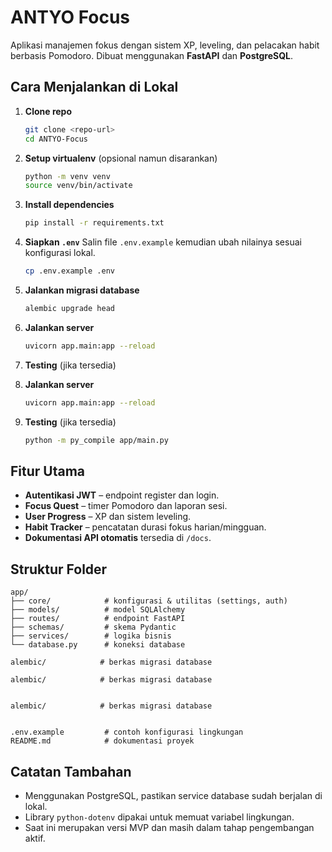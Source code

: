 # ANTYO Focus

Aplikasi manajemen fokus dengan sistem XP, leveling, dan pelacakan habit berbasis Pomodoro. Dibuat menggunakan **FastAPI** dan **PostgreSQL**.

## Cara Menjalankan di Lokal

1. **Clone repo**
   ```bash
   git clone <repo-url>
   cd ANTYO-Focus
   ```
2. **Setup virtualenv** (opsional namun disarankan)
   ```bash
   python -m venv venv
   source venv/bin/activate
   ```
3. **Install dependencies**
   ```bash
   pip install -r requirements.txt
   ```
4. **Siapkan `.env`**
   Salin file `.env.example` kemudian ubah nilainya sesuai konfigurasi lokal.
   ```bash
   cp .env.example .env
   ```

5. **Jalankan migrasi database**
   ```bash
   alembic upgrade head
   ```
6. **Jalankan server**
   ```bash
   uvicorn app.main:app --reload
   ```
7. **Testing** (jika tersedia)


5. **Jalankan server**
   ```bash
   uvicorn app.main:app --reload
   ```
6. **Testing** (jika tersedia)



   ```bash
   python -m py_compile app/main.py
   ```

## Fitur Utama

- **Autentikasi JWT** – endpoint register dan login.
- **Focus Quest** – timer Pomodoro dan laporan sesi.
- **User Progress** – XP dan sistem leveling.
- **Habit Tracker** – pencatatan durasi fokus harian/mingguan.
- **Dokumentasi API otomatis** tersedia di `/docs`.

## Struktur Folder

```
app/
├── core/            # konfigurasi & utilitas (settings, auth)
├── models/          # model SQLAlchemy
├── routes/          # endpoint FastAPI
├── schemas/         # skema Pydantic
├── services/        # logika bisnis
└── database.py      # koneksi database

alembic/            # berkas migrasi database

alembic/            # berkas migrasi database


alembic/            # berkas migrasi database


.env.example         # contoh konfigurasi lingkungan
README.md            # dokumentasi proyek
```

## Catatan Tambahan

- Menggunakan PostgreSQL, pastikan service database sudah berjalan di lokal.
- Library `python-dotenv` dipakai untuk memuat variabel lingkungan.
- Saat ini merupakan versi MVP dan masih dalam tahap pengembangan aktif.
